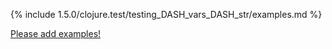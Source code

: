 {% include 1.5.0/clojure.test/testing_DASH_vars_DASH_str/examples.md %}

[Please add examples!](https://github.com/arrdem/grimoire/edit/master/_includes/1.6.0/clojure.test/testing_DASH_vars_DASH_str/examples.md)
